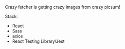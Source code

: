 Crazy fetcher is getting crazy images from crazy picsum!

Stack:
- React
- Sass
- axios
- React Testing Library/Jest